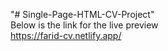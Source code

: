 "# Single-Page-HTML-CV-Project"
<br>Below is the link for the live preview
<br>https://farid-cv.netlify.app/
